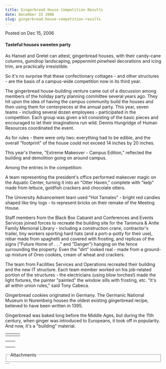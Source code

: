 ```yaml
---
title: Gingerbread House Competition Results
date: December 15 2006
slug: gingerbread-house-competition-results
---
```


 
<span class="date">Posted on Dec 15, 2006 </span>
<h4>Tasteful houses sweeten party</h4>
<p>
  As Hansel and Gretel can attest, gingerbread houses, with their candy-cane
  columns, gumdrop landscaping, peppermint pinwheel decorations and icing trim,
  are practically irresistible.
</p>
<p>
  So it&apos;s no surprise that these confectionary cottages - and other
  structures - are the basis of a campus-wide competition now in its third year.
</p>
<p>
  The gingerbread house-building venture came out of a discussion among members
  of the holiday party planning committee several years ago. They hit upon the
  idea of having the campus community build the houses and then using them for
  centerpieces at the annual party. This year, seven teams - including several
  dozen employees - participated in the competition. Each group was given a kit
  consisting of the basic pieces and encouraged to let their imaginations run
  wild. Dennis Hungridge of Human Resources coordinated the event.
</p>
<p>
  As for rules - there were only two: everything had to be edible, and the
  overall &quot;footprint&quot; of the house could not exceed 14 inches by 20
  inches.
</p>
<p>
  This year&apos;s theme, &quot;Extreme Makeover - Campus Edition,&quot;
  reflected the building and demolition going on around campus.
</p>
<p>Among the entries in the competition:</p>
<p>
  A team representing the president&apos;s office performed makeover magic on
  the Aquatic Center, turning it into an &quot;Otter Haven,&quot; complete with
  &quot;kelp&quot; made from lettuce, goldfish crackers and chocolate otters.
</p>
<p>
  The University Advancement team used &quot;Hot Tamales&quot; - bright red
  candies shaped like tiny logs - to represent bricks on their remake of the
  Meeting House.
</p>
<p>
  Staff members from the Black Box Cabaret and Conferences and Events Services
  joined forces to recreate the building site for the Tanimura &amp; Antle
  Family Memorial Library - including a construction crane, contractor&apos;s
  trailer, tiny workers sporting hard hats (and a port-a-potty for their use),
  rebar made from spaghetti and covered with frosting, and replicas of the signs
  (&quot;Future Home of . . .&quot; and &quot;Danger&quot;) hanging on the fence
  surrounding the property. Even the &quot;dirt&quot; looked real - made from a
  ground-up mixture of Oreo cookies, cream of wheat and crackers.
</p>
<p>
  The team from Facilities Services and Operations recreated their building and
  the new IT structure. Each team member worked on his job-related portion of
  the structures - the electricians (using blow torches!) made the light
  fixtures, the painter &quot;painted&quot; the window sills with frosting, etc.
  &quot;It&apos;s all within union rules,&quot; said Tony Cabeca.
</p>
<p>
  Gingerbread cookies originated in Germany. The Germanic National Museum in
  Nuremberg houses the oldest existing gingerbread recipe, believed to have been
  written in 1395.
</p>
<p>
  Gingerbread was baked long before the Middle Ages, but during the 11th
  century, when ginger was introduced to Europeans, it took off in popularity.
  And now, it&apos;s a &quot;building&quot; material.
</p>
<table>
  <tr class="odd">
    <td />
    <td />
    <td />
  </tr>
</table>
<table>
  <tr class="odd">
    <td />
    <td />
  </tr>
  <tr class="even">
    <td />
    <td />
  </tr>
  <tr class="odd">
    <td />
    <td />
  </tr>
</table>
<fieldset class="fieldgroup group-attachments">
  <legend>Attachments</legend>
  <div class="field field-type-emvideo field-field-attach-video">
    <div class="field-items">
      <div class="field-item odd">
        <div class="emvideo emvideo-video emvideo-" />
      </div>
    </div>
  </div>
</fieldset>
```
